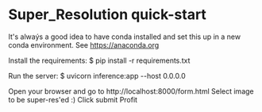# Super_Resolution quick-start
It's alwaýs a good idea to have conda installed and set this up in a new conda environment. See https://anaconda.org

Install the requirements:
$ pip install -r requirements.txt

Run the server:
$ uvicorn inference:app --host 0.0.0.0

Open your browser and go to http://localhost:8000/form.html
Select image to be super-res'ed :) Click submit
Profit
